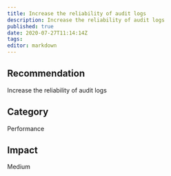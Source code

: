 ```yaml
---
title: Increase the reliability of audit logs
description: Increase the reliability of audit logs
published: true
date: 2020-07-27T11:14:14Z
tags:
editor: markdown
---
```


## Recommendation
Increase the reliability of audit logs

## Category
Performance

## Impact
Medium

